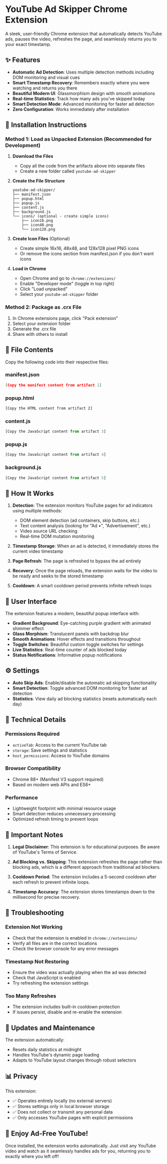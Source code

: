 # YouTube Ad Skipper Chrome Extension

A sleek, user-friendly Chrome extension that automatically detects YouTube ads, pauses the video, refreshes the page, and seamlessly returns you to your exact timestamp.

## ✨ Features

- **Automatic Ad Detection**: Uses multiple detection methods including DOM monitoring and visual cues
- **Smart Timestamp Recovery**: Remembers exactly where you were watching and returns you there
- **Beautiful Modern UI**: Glassmorphism design with smooth animations
- **Real-time Statistics**: Track how many ads you've skipped today
- **Smart Detection Mode**: Advanced monitoring for faster ad detection
- **Zero Configuration**: Works immediately after installation

## 🚀 Installation Instructions

### Method 1: Load as Unpacked Extension (Recommended for Development)

1. **Download the Files**
   - Copy all the code from the artifacts above into separate files
   - Create a new folder called `youtube-ad-skipper`

2. **Create the File Structure**
   ```
   youtube-ad-skipper/
   ├── manifest.json
   ├── popup.html
   ├── popup.js
   ├── content.js
   ├── background.js
   └── icons/ (optional - create simple icons)
       ├── icon16.png
       ├── icon48.png
       └── icon128.png
   ```

3. **Create Icon Files** (Optional)
   - Create simple 16x16, 48x48, and 128x128 pixel PNG icons
   - Or remove the icons section from manifest.json if you don't want icons

4. **Load in Chrome**
   - Open Chrome and go to `chrome://extensions/`
   - Enable "Developer mode" (toggle in top right)
   - Click "Load unpacked"
   - Select your `youtube-ad-skipper` folder

### Method 2: Package as .crx File

1. In Chrome extensions page, click "Pack extension"
2. Select your extension folder
3. Generate the .crx file
4. Share with others to install

## 📝 File Contents

Copy the following code into their respective files:

### manifest.json
```json
[Copy the manifest content from artifact 1]
```

### popup.html
```html
[Copy the HTML content from artifact 2]
```

### content.js
```javascript
[Copy the JavaScript content from artifact 3]
```

### popup.js
```javascript
[Copy the JavaScript content from artifact 4]
```

### background.js
```javascript
[Copy the JavaScript content from artifact 5]
```

## 🎯 How It Works

1. **Detection**: The extension monitors YouTube pages for ad indicators using multiple methods:
   - DOM element detection (ad containers, skip buttons, etc.)
   - Text content analysis (looking for "Ad •", "Advertisement", etc.)
   - Video source URL checking
   - Real-time DOM mutation monitoring

2. **Timestamp Storage**: When an ad is detected, it immediately stores the current video timestamp

3. **Page Refresh**: The page is refreshed to bypass the ad entirely

4. **Recovery**: Once the page reloads, the extension waits for the video to be ready and seeks to the stored timestamp

5. **Cooldown**: A smart cooldown period prevents infinite refresh loops

## 🎨 User Interface

The extension features a modern, beautiful popup interface with:
- **Gradient Background**: Eye-catching purple gradient with animated shimmer effect
- **Glass Morphism**: Translucent panels with backdrop blur
- **Smooth Animations**: Hover effects and transitions throughout
- **Toggle Switches**: Beautiful custom toggle switches for settings
- **Live Statistics**: Real-time counter of ads blocked today
- **Status Notifications**: Informative popup notifications

## ⚙️ Settings

- **Auto Skip Ads**: Enable/disable the automatic ad skipping functionality
- **Smart Detection**: Toggle advanced DOM monitoring for faster ad detection
- **Statistics**: View daily ad blocking statistics (resets automatically each day)

## 🔧 Technical Details

### Permissions Required
- `activeTab`: Access to the current YouTube tab
- `storage`: Save settings and statistics
- `host_permissions`: Access to YouTube domains

### Browser Compatibility
- Chrome 88+ (Manifest V3 support required)
- Based on modern web APIs and ES6+

### Performance
- Lightweight footprint with minimal resource usage
- Smart detection reduces unnecessary processing
- Optimized refresh timing to prevent loops

## 🚨 Important Notes

1. **Legal Disclaimer**: This extension is for educational purposes. Be aware of YouTube's Terms of Service.

2. **Ad Blocking vs. Skipping**: This extension refreshes the page rather than blocking ads, which is a different approach from traditional ad blockers.

3. **Cooldown Period**: The extension includes a 5-second cooldown after each refresh to prevent infinite loops.

4. **Timestamp Accuracy**: The extension stores timestamps down to the millisecond for precise recovery.

## 🐛 Troubleshooting

### Extension Not Working
- Check that the extension is enabled in `chrome://extensions/`
- Verify all files are in the correct locations
- Check the browser console for any error messages

### Timestamp Not Restoring
- Ensure the video was actually playing when the ad was detected
- Check that JavaScript is enabled
- Try refreshing the extension settings

### Too Many Refreshes
- The extension includes built-in cooldown protection
- If issues persist, disable and re-enable the extension

## 🔄 Updates and Maintenance

The extension automatically:
- Resets daily statistics at midnight
- Handles YouTube's dynamic page loading
- Adapts to YouTube layout changes through robust selectors

## 📊 Privacy

This extension:
- ✅ Operates entirely locally (no external servers)
- ✅ Stores settings only in local browser storage
- ✅ Does not collect or transmit any personal data
- ✅ Only accesses YouTube pages with explicit permissions

## 🎉 Enjoy Ad-Free YouTube!

Once installed, the extension works automatically. Just visit any YouTube video and watch as it seamlessly handles ads for you, returning you to exactly where you left off!